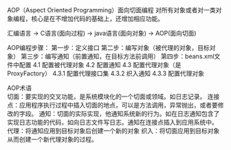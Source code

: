 AOP（Aspect Oriented Programming）面向切面编程
对所有对象或者对一类对象编程，核心是在不增加代码的基础上，还增加相应功能。

汇编语言 -> C语言(面向过程) -> java语言(面向对象) -> AOP(面向切面)


AOP编程步骤：
第一步：定义接口
第二步：编写对象（被代理的对象，目标对象）
第三步：编写通知（前置通知，在目标方法前调用）
第四步：beans.xml文件中配置
	4.1 配置被代理对象
	4.2 配置通知
	4.3 配置代理对象（是ProxyFactory）
		4.3.1 配置代理接口集
		4.3.2 织入通知
		4.3.3 配置代理对象

AOP术语	
切面：要实现的交叉功能，是系统模块化的一个切面或领域。如日志记录。
连接点：应用程序执行过程中插入切面的地点，可以是方法调用，异常抛出，或者要修改的字段。
通知：切面的实际实现，他通知系统新的行为。如在日志通知包含了实现日志功能的代码，如向日志文件写日志。通知在连接点插入到应用系统中。
代理：将通知应用到目标对象后创建一个新的对象
织入：将切面应用到目标对象从而创建一个新代理对象的过程。




